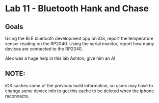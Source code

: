 # Lab 11 - Bluetooth Hank and Chase

## Goals
Using the BLE bluetooth development app on iOS, report the temperature sensor reading on the RP2040.
Using the serial monitor, report how many devices are connected to the RP2040.

Alex was a huge help in this lab Ashton, give him an A!

## NOTE:
iOS caches some of the previous build information, so users may have to change some device info to get this cache to be deleted when the iphone reconnects.